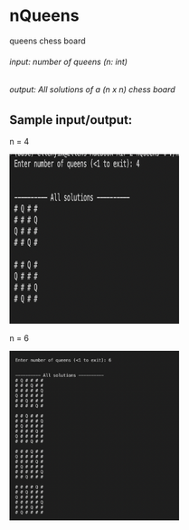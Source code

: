 # nQueens
queens chess board 

###### input: number of queens (n: int) 

###### output: All solutions of a (n x n) chess board 

## Sample input/output: 

n = 4 

<img src="images/sample_input1.png" width="300" height="300"/>

n = 6 

<img src="images/sample_input2.png" width="300" height="300"/>
